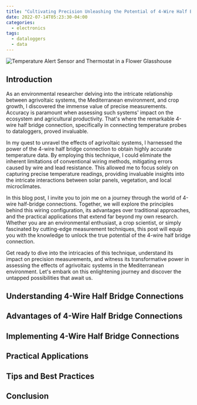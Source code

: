 ```yaml
---
title: "Cultivating Precision Unleashing the Potential of 4-Wire Half Bridge Connections"
date: 2022-07-14T05:23:30-04:00
categories:
  - electronics
tags:
  - dataloggers
  - data
---
```


![Temperature Alert Sensor and Thermostat in a Flower Glasshouse](https://rosarioiacono.github.io/assets/images/sensors.jpg)

## Introduction

As an environmental researcher delving into the intricate relationship between agrivoltaic systems, the Mediterranean environment, and crop growth, I discovered the immense value of precise measurements. Accuracy is paramount when assessing such systems' impact on the ecosystem and agricultural productivity. That's where the remarkable 4-wire half bridge connection, specifically in connecting temperature probes to dataloggers, proved invaluable.

In my quest to unravel the effects of agrivoltaic systems, I harnessed the power of the 4-wire half bridge connection to obtain highly accurate temperature data. By employing this technique, I could eliminate the inherent limitations of conventional wiring methods, mitigating errors caused by wire and lead resistance. This allowed me to focus solely on capturing precise temperature readings, providing invaluable insights into the intricate interactions between solar panels, vegetation, and local microclimates.

In this blog post, I invite you to join me on a journey through the world of 4-wire half-bridge connections. Together, we will explore the principles behind this wiring configuration, its advantages over traditional approaches, and the practical applications that extend far beyond my own research. Whether you are an environmental enthusiast, a crop scientist, or simply fascinated by cutting-edge measurement techniques, this post will equip you with the knowledge to unlock the true potential of the 4-wire half bridge connection.

Get ready to dive into the intricacies of this technique, understand its impact on precision measurements, and witness its transformative power in assessing the effects of agrivoltaic systems in the Mediterranean environment. Let's embark on this enlightening journey and discover the untapped possibilities that await us.

## Understanding 4-Wire Half Bridge Connections

## Advantages of 4-Wire Half Bridge Connections

## Implementing 4-Wire Half Bridge Connections

## Practical Applications

## Tips and Best Practices

## Conclusion

